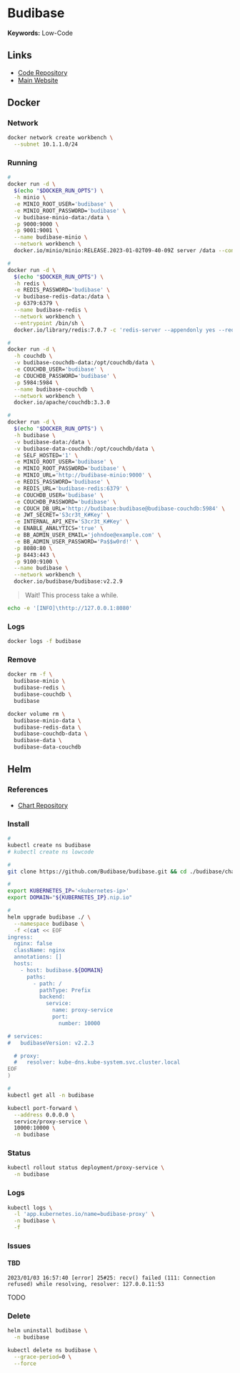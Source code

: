 # Budibase

**Keywords:** Low-Code

## Links

- [Code Repository](https://github.com/Budibase/budibase)
- [Main Website](https://budibase.com)

## Docker

### Network

```sh
docker network create workbench \
  --subnet 10.1.1.0/24
```

### Running

```sh
#
docker run -d \
  $(echo "$DOCKER_RUN_OPTS") \
  -h minio \
  -e MINIO_ROOT_USER='budibase' \
  -e MINIO_ROOT_PASSWORD='budibase' \
  -v budibase-minio-data:/data \
  -p 9000:9000 \
  -p 9001:9001 \
  --name budibase-minio \
  --network workbench \
  docker.io/minio/minio:RELEASE.2023-01-02T09-40-09Z server /data --console-address ':9001'

#
docker run -d \
  $(echo "$DOCKER_RUN_OPTS") \
  -h redis \
  -e REDIS_PASSWORD='budibase' \
  -v budibase-redis-data:/data \
  -p 6379:6379 \
  --name budibase-redis \
  --network workbench \
  --entrypoint /bin/sh \
  docker.io/library/redis:7.0.7 -c 'redis-server --appendonly yes --requirepass ${REDIS_PASSWORD}'

#
docker run -d \
  -h couchdb \
  -v budibase-couchdb-data:/opt/couchdb/data \
  -e COUCHDB_USER='budibase' \
  -e COUCHDB_PASSWORD='budibase' \
  -p 5984:5984 \
  --name budibase-couchdb \
  --network workbench \
  docker.io/apache/couchdb:3.3.0

#
docker run -d \
  $(echo "$DOCKER_RUN_OPTS") \
  -h budibase \
  -v budibase-data:/data \
  -v budibase-data-couchdb:/opt/couchdb/data \
  -e SELF_HOSTED='1' \
  -e MINIO_ROOT_USER='budibase' \
  -e MINIO_ROOT_PASSWORD='budibase' \
  -e MINIO_URL='http://budibase-minio:9000' \
  -e REDIS_PASSWORD='budibase' \
  -e REDIS_URL='budibase-redis:6379' \
  -e COUCHDB_USER='budibase' \
  -e COUCHDB_PASSWORD='budibase' \
  -e COUCH_DB_URL='http://budibase:budibase@budibase-couchdb:5984' \
  -e JWT_SECRET='S3cr3t_K#Key' \
  -e INTERNAL_API_KEY='S3cr3t_K#Key' \
  -e ENABLE_ANALYTICS='true' \
  -e BB_ADMIN_USER_EMAIL='johndoe@example.com' \
  -e BB_ADMIN_USER_PASSWORD='Pa$$w0rd!' \
  -p 8080:80 \
  -p 8443:443 \
  -p 9100:9100 \
  --name budibase \
  --network workbench \
  docker.io/budibase/budibase:v2.2.9
```

<!--
SENTRY_DSN:
-->

> Wait! This process take a while.

```sh
echo -e '[INFO]\thttp://127.0.0.1:8080'
```

### Logs

```sh
docker logs -f budibase
```

### Remove

```sh
docker rm -f \
  budibase-minio \
  budibase-redis \
  budibase-couchdb \
  budibase

docker volume rm \
  budibase-minio-data \
  budibase-redis-data \
  budibase-couchdb-data \
  budibase-data \
  budibase-data-couchdb
```

## Helm

### References

- [Chart Repository](https://github.com/Budibase/budibase/tree/develop/charts/budibase)

<!-- ### Repository

```sh
helm repo add bitnami 'https://charts.bitnami.com/bitnami'
helm repo update
``` -->

### Install

```sh
#
kubectl create ns budibase
# kubectl create ns lowcode

#
git clone https://github.com/Budibase/budibase.git && cd ./budibase/charts/budibase

#
export KUBERNETES_IP='<kubernetes-ip>'
export DOMAIN="${KUBERNETES_IP}.nip.io"

#
helm upgrade budibase ./ \
  --namespace budibase \
  -f <(cat << EOF
ingress:
  nginx: false
  className: nginx
  annotations: []
  hosts:
    - host: budibase.${DOMAIN}
      paths:
        - path: /
          pathType: Prefix
          backend:
            service:
              name: proxy-service
              port:
                number: 10000

# services:
#   budibaseVersion: v2.2.3

  # proxy:
  #   resolver: kube-dns.kube-system.svc.cluster.local
EOF
)

#
kubectl get all -n budibase
```

```sh
kubectl port-forward \
  --address 0.0.0.0 \
  service/proxy-service \
  10000:10000 \
  -n budibase
```

### Status

```sh
kubectl rollout status deployment/proxy-service \
  -n budibase
```

### Logs

```sh
kubectl logs \
  -l 'app.kubernetes.io/name=budibase-proxy' \
  -n budibase \
  -f
```

### Issues

#### TBD

```log
2023/01/03 16:57:40 [error] 25#25: recv() failed (111: Connection refused) while resolving, resolver: 127.0.0.11:53
```

TODO

### Delete

```sh
helm uninstall budibase \
  -n budibase

kubectl delete ns budibase \
  --grace-period=0 \
  --force
```
